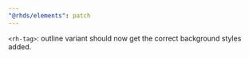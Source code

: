 ```yaml
---
"@rhds/elements": patch
---
```


`<rh-tag>`: outline variant should now get the correct background styles added.
